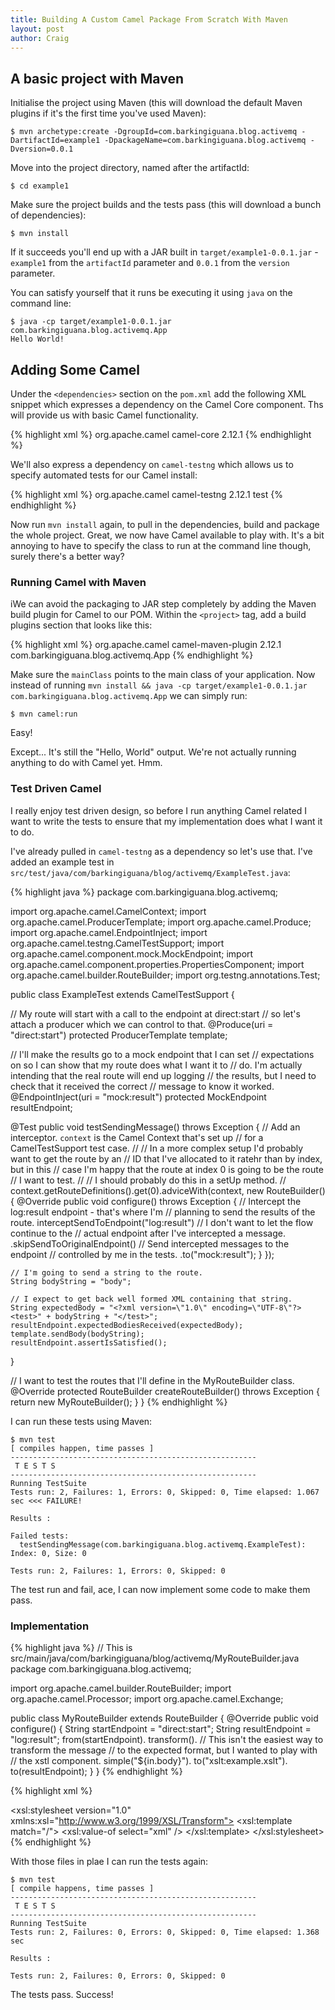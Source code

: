 ```yaml
---
title: Building A Custom Camel Package From Scratch With Maven
layout: post
author: Craig
---
```


## A basic project with Maven

Initialise the project using Maven (this will download the default Maven plugins if it's the first time you've used Maven):

    $ mvn archetype:create -DgroupId=com.barkingiguana.blog.activemq -DartifactId=example1 -DpackageName=com.barkingiguana.blog.activemq -Dversion=0.0.1

Move into the project directory, named after the artifactId:

    $ cd example1

Make sure the project builds and the tests pass (this will download a bunch of dependencies):

    $ mvn install

If it succeeds you'll end up with a JAR built in `target/example1-0.0.1.jar` - `example1` from the `artifactId` parameter and `0.0.1` from the `version` parameter.

You can satisfy yourself that it runs be executing it using `java` on the command line:

    $ java -cp target/example1-0.0.1.jar com.barkingiguana.blog.activemq.App
    Hello World!

## Adding Some Camel

Under the `<dependencies>` section on the `pom.xml` add the following XML snippet which expresses a dependency on the Camel Core component. Ths will provide us with basic Camel functionality.

{% highlight xml %}
<dependency>
  <groupId>org.apache.camel</groupId>
  <artifactId>camel-core</artifactId>
  <version>2.12.1</version>
</dependency>
{% endhighlight %}

We'll also express a dependency on `camel-testng` which allows us to specify automated tests for our Camel install:

{% highlight xml %}
<dependency>
  <groupId>org.apache.camel</groupId>
  <artifactId>camel-testng</artifactId>
  <version>2.12.1<version>
  <scope>test</scope>
</dependency>
{% endhighlight %}

Now run `mvn install` again, to pull in the dependencies, build and package the whole project. Great, we now have Camel available to play with. It's a bit annoying to have to specify the class to run at the command line though, surely there's a better way?

### Running Camel with Maven

iWe can avoid the packaging to JAR step completely by adding the Maven build plugin for Camel to our POM. Within the `<project>` tag, add a build plugins section that looks like this:

{% highlight xml %}
<build>
  <plugins>
    <plugin>
      <groupId>org.apache.camel</groupId>
      <artifactId>camel-maven-plugin</artifactId>
      <version>2.12.1</version>
      <configuration>
        <mainClass>com.barkingiguana.blog.activemq.App</mainClass>
      </configuration>
    </plugin>
  </plugins>
</build>
{% endhighlight %}

Make sure the `mainClass` points to the main class of your application. Now instead of running `mvn install && java -cp target/example1-0.0.1.jar com.barkingiguana.blog.activemq.App` we can simply run:

    $ mvn camel:run

Easy!

Except... It's still the "Hello, World" output. We're not actually running anything to do with Camel yet. Hmm.

### Test Driven Camel

I really enjoy test driven design, so before I run anything Camel related I want to write the tests to ensure that my implementation does what I want it to do.

I've already pulled in `camel-testng` as a dependency so let's use that. I've added an example test in `src/test/java/com/barkingiguana/blog/activemq/ExampleTest.java`:

{% highlight java %}
package com.barkingiguana.blog.activemq;

import org.apache.camel.CamelContext;
import org.apache.camel.ProducerTemplate;
import org.apache.camel.Produce;
import org.apache.camel.EndpointInject;
import org.apache.camel.testng.CamelTestSupport;
import org.apache.camel.component.mock.MockEndpoint;
import org.apache.camel.component.properties.PropertiesComponent;
import org.apache.camel.builder.RouteBuilder;
import org.testng.annotations.Test;

public class ExampleTest
  extends CamelTestSupport {

  // My route will start with a call to the endpoint at direct:start
  // so let's attach a producer which we can control to that.
  @Produce(uri = "direct:start")
  protected ProducerTemplate template;

  // I'll make the results go to a mock endpoint that I can set
  // expectations on so I can show that my route does what I want it to
  // do. I'm actually intending that the real route will end up logging
  // the results, but I need to check that it received the correct
  // message to know it worked.
  @EndpointInject(uri = "mock:result")
  protected MockEndpoint resultEndpoint;

  @Test
  public void testSendingMessage() throws Exception {
    // Add an interceptor. `context` is the Camel Context that's set up
    // for a CamelTestSupport test case.
    //
    // In a more complex setup I'd probably want to get the route by an
    // ID that I've allocated to it ratehr than by index, but in this
    // case I'm happy that the route at index 0 is going to be the route
    // I want to test.
    //
    // I should probably do this in a setUp method.
    //
    context.getRouteDefinitions().get(0).adviceWith(context, new RouteBuilder() {
      @Override
      public void configure() throws Exception {
        // Intercept the log:result endpoint - that's where I'm
        // planning to send the results of the route.
        interceptSendToEndpoint("log:result")
          // I don't want to let the flow continue to the
          // actual endpoint after I've intercepted a message.
          .skipSendToOriginalEndpoint()
          // Send intercepted messages to the endpoint
          // controlled by me in the tests.
          .to("mock:result");
      }
    });

    // I'm going to send a string to the route.
    String bodyString = "body";

    // I expect to get back well formed XML containing that string.
    String expectedBody = "<?xml version=\"1.0\" encoding=\"UTF-8\"?><test>" + bodyString + "</test>";
    resultEndpoint.expectedBodiesReceived(expectedBody);
    template.sendBody(bodyString);
    resultEndpoint.assertIsSatisfied();
  }

  // I want to test the routes that I'll define in the MyRouteBuilder class.
  @Override
  protected RouteBuilder createRouteBuilder() throws Exception {
    return new MyRouteBuilder();
  }
}
{% endhighlight %}

I can run these tests using Maven:

    $ mvn test
    [ compiles happen, time passes ]
    -------------------------------------------------------
     T E S T S
    -------------------------------------------------------
    Running TestSuite
    Tests run: 2, Failures: 1, Errors: 0, Skipped: 0, Time elapsed: 1.067 sec <<< FAILURE!
    
    Results :
    
    Failed tests: 
      testSendingMessage(com.barkingiguana.blog.activemq.ExampleTest): Index: 0, Size: 0
    
    Tests run: 2, Failures: 1, Errors: 0, Skipped: 0

The test run and fail, ace, I can now implement some code to make them pass.

### Implementation

{% highlight java %}
// This is src/main/java/com/barkingiguana/blog/activemq/MyRouteBuilder.java
package com.barkingiguana.blog.activemq;

import org.apache.camel.builder.RouteBuilder;
import org.apache.camel.Processor;
import org.apache.camel.Exchange;

public class MyRouteBuilder extends RouteBuilder
{
  @Override
  public void configure()
  {
   String startEndpoint = "direct:start";
   String resultEndpoint = "log:result";
   from(startEndpoint).
     transform(). // This isn't the easiest way to transform the message
                  // to the expected format, but I wanted to play with
                  // the xstl component.
       simple("<xml>${in.body}</xml>").
     to("xslt:example.xslt").
     to(resultEndpoint);
  }
}
{% endhighlight %}

{% highlight xml %}
<?xml version="1.0" encoding="ISO-8859-1"?>
<!-- This is src/main/resources/example.xslt -->
<xsl:stylesheet version="1.0"
  xmlns:xsl="http://www.w3.org/1999/XSL/Transform">
  <xsl:template match="/">
    <test><xsl:value-of select="xml" /></test>
  </xsl:template>
</xsl:stylesheet>
{% endhighlight %}

With those files in plae I can run the tests again:

    $ mvn test
    [ compile happens, time passes ]
    -------------------------------------------------------
     T E S T S
    -------------------------------------------------------
    Running TestSuite
    Tests run: 2, Failures: 0, Errors: 0, Skipped: 0, Time elapsed: 1.368 sec
    
    Results :
    
    Tests run: 2, Failures: 0, Errors: 0, Skipped: 0

The tests pass. Success!
